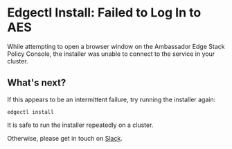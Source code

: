 # Edgectl Install: Failed to Log In to AES

While attempting to open a browser window on the Ambassador Edge Stack Policy Console, the installer was unable to connect to the service in your cluster.

## What's next?

If this appears to be an intermittent failure, try running the installer again:

```shell
edgectl install
```

It is safe to run the installer repeatedly on a cluster.

Otherwise, please get in touch on [Slack](http://d6e.co/slack).
